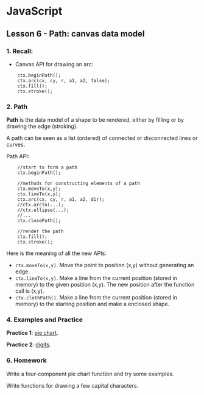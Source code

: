 # JavaScript

## Lesson 6 - Path: canvas data model 

### 1. Recall: 

- Canvas API for drawing an arc:

```
    ctx.beginPath();
    ctx.arc(cx, cy, r, a1, a2, false);
    ctx.fill();
    ctx.stroke();	
```


### 2. Path

__Path__ is the data model of a shape to be rendered, either by filling or by drawing the edge (stroking). 

A path can be seen as a list (ordered) of connected or disconnected lines or curves.

Path API:

```
    //start to form a path
    ctx.beginPath();

    //methods for constructing elements of a path    
    ctx.moveTo(x,y);
    ctx.lineTo(x,y);
    ctx.arc(cx, cy, r, a1, a2, dir);
    //ctx.arcTo(...);
	//ctx.ellipse(...);
	//...	
    ctx.closePath();
	
    //render the path	
    ctx.fill();
    ctx.stroke();
```

Here is the meaning of all the new APIs:

- `ctx.moveTo(x,y)`. Move the point to position (x,y) without generating an edge.
- `ctx.lineTo(x,y)`. Make a line from the current position (stored in memory) to the given position (x,y). The new position after the function call is (x,y).
- `ctx.clothPath()`. Make a line from the current position (stored in memory) to the starting position and make a enclosed shape.

### 4. Examples and Practice

__Practice 1__: [pie chart](pie_chart.htm).

__Practice 2__: [digits](digits.htm).

### 6. Homework

Write a four-component pie chart function and try some examples.

Write functions for drawing a few capital characters.

